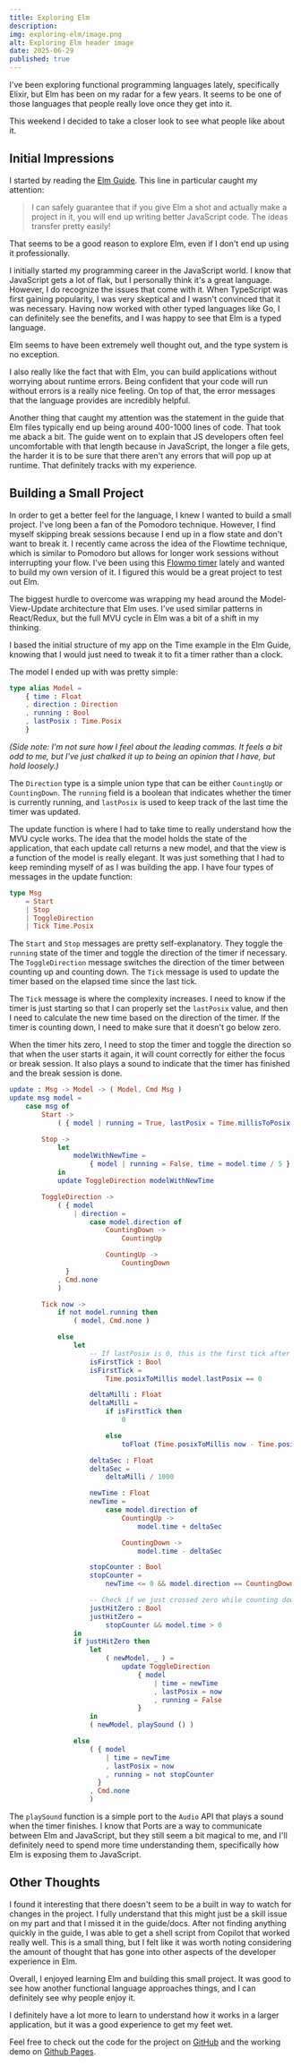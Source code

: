 ```yaml
---
title: Exploring Elm
description:
img: exploring-elm/image.png
alt: Exploring Elm header image
date: 2025-06-29
published: true
---
```


I've been exploring functional programming languages lately, specifically Elixir, but Elm has been on my radar for a few years. It seems to be one of those languages that people really love once they get into it.

This weekend I decided to take a closer look to see what people like about it.

## Initial Impressions

I started by reading the [Elm Guide](https://guide.elm-lang.org/). This line in particular caught my attention:

> I can safely guarantee that if you give Elm a shot and actually make a project in it, you will end up writing better JavaScript code. The ideas transfer pretty easily!

That seems to be a good reason to explore Elm, even if I don't end up using it professionally.

I initially started my programming career in the JavaScript world. I know that JavaScript gets a lot of flak, but I personally think it's a great language. However, I do recognize the issues that come with it. When TypeScript was first gaining popularity, I was very skeptical and I wasn't convinced that it was necessary. Having now worked with other typed languages like Go, I can definitely see the benefits, and I was happy to see that Elm is a typed language.

Elm seems to have been extremely well thought out, and the type system is no exception.

I also really like the fact that with Elm, you can build applications without worrying about runtime errors. Being confident that your code will run without errors is a really nice feeling. On top of that, the error messages that the language provides are incredibly helpful.

Another thing that caught my attention was the statement in the guide that Elm files typically end up being around 400-1000 lines of code. That took me aback a bit. The guide went on to explain that JS developers often feel uncomfortable with that length because in JavaScript, the longer a file gets, the harder it is to be sure that there aren't any errors that will pop up at runtime. That definitely tracks with my experience.

## Building a Small Project

In order to get a better feel for the language, I knew I wanted to build a small project. I've long been a fan of the Pomodoro technique. However, I find myself skipping break sessions because I end up in a flow state and don't want to break it. I recently came across the idea of the Flowtime technique, which is similar to Pomodoro but allows for longer work sessions without interrupting your flow. I've been using this [Flowmo timer](https://app.flowmo.io) lately and wanted to build my own version of it. I figured this would be a great project to test out Elm.

The biggest hurdle to overcome was wrapping my head around the Model-View-Update architecture that Elm uses. I've used similar patterns in React/Redux, but the full MVU cycle in Elm was a bit of a shift in my thinking.

I based the initial structure of my app on the Time example in the Elm Guide, knowing that I would just need to tweak it to fit a timer rather than a clock.

The model I ended up with was pretty simple:

```elm
type alias Model =
    { time : Float
    , direction : Direction
    , running : Bool
    , lastPosix : Time.Posix
    }
```

_(Side note: I'm not sure how I feel about the leading commas. It feels a bit odd to me, but I've just chalked it up to being an opinion that I have, but hold loosely.)_

The `Direction` type is a simple union type that can be either `CountingUp` or `CountingDown`. The `running` field is a boolean that indicates whether the timer is currently running, and `lastPosix` is used to keep track of the last time the timer was updated.

The update function is where I had to take time to really understand how the MVU cycle works. The idea that the model holds the state of the application, that each update call returns a new model, and that the view is a function of the model is really elegant. It was just something that I had to keep reminding myself of as I was building the app.
I have four types of messages in the update function:

```elm
type Msg
    = Start
    | Stop
    | ToggleDirection
    | Tick Time.Posix
```

The `Start` and `Stop` messages are pretty self-explanatory. They toggle the `running` state of the timer and toggle the direction of the timer if necessary. The `ToggleDirection` message switches the direction of the timer between counting up and counting down. The `Tick` message is used to update the timer based on the elapsed time since the last tick.

The `Tick` message is where the complexity increases. I need to know if the timer is just starting so that I can properly set the `lastPosix` value, and then I need to calculate the new time based on the direction of the timer. If the timer is counting down, I need to make sure that it doesn't go below zero.

When the timer hits zero, I need to stop the timer and toggle the direction so that when the user starts it again, it will count correctly for either the focus or break session. It also plays a sound to indicate that the timer has finished and the break session is done.

```elm
update : Msg -> Model -> ( Model, Cmd Msg )
update msg model =
    case msg of
        Start ->
            ( { model | running = True, lastPosix = Time.millisToPosix 0 }, Cmd.none )

        Stop ->
            let
                modelWithNewTime =
                    { model | running = False, time = model.time / 5 }
            in
            update ToggleDirection modelWithNewTime

        ToggleDirection ->
            ( { model
                | direction =
                    case model.direction of
                        CountingDown ->
                            CountingUp

                        CountingUp ->
                            CountingDown
              }
            , Cmd.none
            )

        Tick now ->
            if not model.running then
                ( model, Cmd.none )

            else
                let
                    -- If lastPosix is 0, this is the first tick after starting
                    isFirstTick : Bool
                    isFirstTick =
                        Time.posixToMillis model.lastPosix == 0

                    deltaMilli : Float
                    deltaMilli =
                        if isFirstTick then
                            0

                        else
                            toFloat (Time.posixToMillis now - Time.posixToMillis model.lastPosix)

                    deltaSec : Float
                    deltaSec =
                        deltaMilli / 1000

                    newTime : Float
                    newTime =
                        case model.direction of
                            CountingUp ->
                                model.time + deltaSec

                            CountingDown ->
                                model.time - deltaSec

                    stopCounter : Bool
                    stopCounter =
                        newTime <= 0 && model.direction == CountingDown

                    -- Check if we just crossed zero while counting down
                    justHitZero : Bool
                    justHitZero =
                        stopCounter && model.time > 0
                in
                if justHitZero then
                    let
                        ( newModel, _ ) =
                            update ToggleDirection
                                { model
                                    | time = newTime
                                    , lastPosix = now
                                    , running = False
                                }
                    in
                    ( newModel, playSound () )

                else
                    ( { model
                        | time = newTime
                        , lastPosix = now
                        , running = not stopCounter
                      }
                    , Cmd.none
                    )
```

The `playSound` function is a simple port to the `Audio` API that plays a sound when the timer finishes. I know that Ports are a way to communicate between Elm and JavaScript, but they still seem a bit magical to me, and I'll definitely need to spend more time understanding them, specifically how Elm is exposing them to JavaScript.

## Other Thoughts

I found it interesting that there doesn't seem to be a built in way to watch for changes in the project. I fully understand that this might just be a skill issue on my part and that I missed it in the guide/docs. After not finding anything quickly in the guide, I was able to get a shell script from Copilot that worked really well. This is a small thing, but I felt like it was worth noting considering the amount of thought that has gone into other aspects of the developer experience in Elm.

Overall, I enjoyed learning Elm and building this small project. It was good to see how another functional language approaches things, and I can definitely see why people enjoy it.

I definitely have a lot more to learn to understand how it works in a larger application, but it was a good experience to get my feet wet.

Feel free to check out the code for the project on [GitHub](https://github.com/briancbarrow/elm-flowmo) and the working demo on [Github Pages](https://briancbarrow.github.io/elm-flowmo/).
